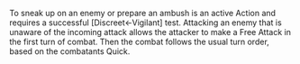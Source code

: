 To sneak up on an enemy or prepare an ambush is an active Action and requires a successful [Discreet←Vigilant] test. Attacking an enemy that is unaware of the incoming attack allows the attacker to make a Free Attack in the first turn of combat. Then the combat follows the usual turn order, based on the combatants Quick.